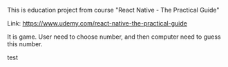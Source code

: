 This is education project from course "React Native - The Practical Guide"

Link: https://www.udemy.com/react-native-the-practical-guide

It is game. User need to choose number, and then computer need to guess this number.

test
